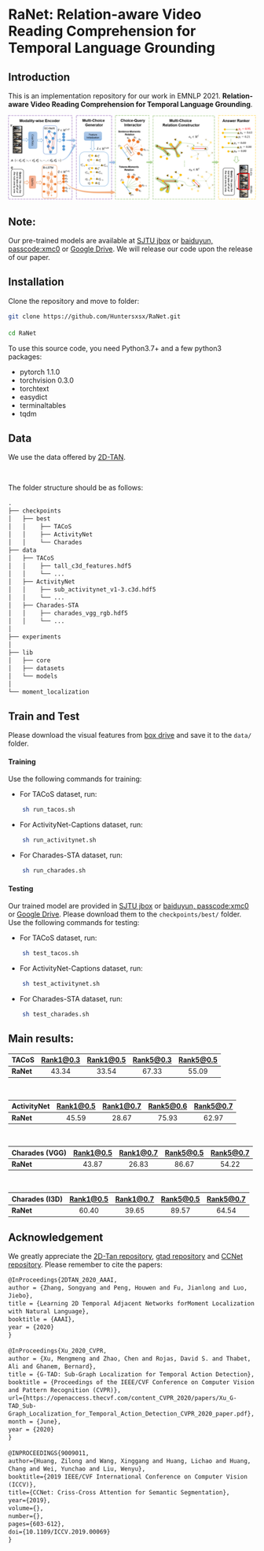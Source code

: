 # RaNet: Relation-aware Video Reading Comprehension for Temporal Language Grounding

## Introduction

This is an implementation repository for our work in EMNLP 2021.
**Relation-aware Video Reading Comprehension for Temporal Language Grounding**. 

![](https://github.com/Huntersxsx/RaNet/blob/master/img/framework.png)

## Note:
Our pre-trained models are available at [SJTU jbox](https://jbox.sjtu.edu.cn/l/215Z2T) or [baiduyun, passcode:xmc0](https://pan.baidu.com/s/1CRojAlDURJ57tUprdNbfFg) or [Google Drive](https://drive.google.com/drive/folders/1AFdgfxFCA9ji36HaveL2dQ7wr7OjlHjb?usp=sharing). We will release our code upon the release of our paper.
<!-- The repository contains the development code. This preview is intended for the reviewers of our AAAI2022 submission.
The code provided allows for evaluating our pretrained models. We will release the final version of the code on our official GitHub repo soon.
We discourage the reviewers from distributing this repository to third party users. Please follow the instructions below for the installation and download of necessary data.  -->

## Installation

Clone the repository and move to folder:
```bash
git clone https://github.com/Huntersxsx/RaNet.git

cd RaNet
```

To use this source code, you need Python3.7+ and a few python3 packages:
- pytorch 1.1.0
- torchvision 0.3.0
- torchtext
- easydict
- terminaltables
- tqdm

## Data
We use the data offered by [2D-TAN](https://rochester.app.box.com/s/8znalh6y5e82oml2lr7to8s6ntab6mav).

</br>

The folder structure should be as follows:
```
.
├── checkpoints
│   ├── best
│   │    ├── TACoS
│   │    ├── ActivityNet
│   │    └── Charades
├── data
│   ├── TACoS
│   │    ├── tall_c3d_features.hdf5
│   │    └── ...
│   ├── ActivityNet
│   │    ├── sub_activitynet_v1-3.c3d.hdf5
│   │    └── ...
│   ├── Charades-STA
│   │    ├── charades_vgg_rgb.hdf5
│   │    └── ...
│
├── experiments
│
├── lib
│   ├── core
│   ├── datasets
│   └── models
│
└── moment_localization
```

## Train and Test
Please download the visual features from [box drive](https://rochester.app.box.com/s/8znalh6y5e82oml2lr7to8s6ntab6mav) and save it to the `data/` folder.

#### Training
Use the following commands for training:
- For TACoS dataset, run: 
```bash
    sh run_tacos.sh
```
- For ActivityNet-Captions dataset, run:
```bash
    sh run_activitynet.sh
```
- For Charades-STA dataset, run:
```bash
    sh run_charades.sh
```

#### Testing
Our trained model are provided in [SJTU jbox](https://jbox.sjtu.edu.cn/l/215Z2T) or [baiduyun, passcode:xmc0](https://pan.baidu.com/s/1CRojAlDURJ57tUprdNbfFg) or [Google Drive](https://drive.google.com/drive/folders/1AFdgfxFCA9ji36HaveL2dQ7wr7OjlHjb?usp=sharing). Please download them to the `checkpoints/best/` folder.
Use the following commands for testing:
- For TACoS dataset, run: 
```bash
    sh test_tacos.sh
```
- For ActivityNet-Captions dataset, run:
```bash
    sh test_activitynet.sh
```
- For Charades-STA dataset, run:
```bash
    sh test_charades.sh
```

## Main results:

| **TACoS** | Rank1@0.3 | Rank1@0.5 | Rank5@0.3 | Rank5@0.5 |
| ---- |:-------------:| :-----:|:-----:|:-----:|
| **RaNet** |  43.34 | 33.54 |  67.33 | 55.09 |
</br>

| **ActivityNet** | Rank1@0.5 | Rank1@0.7 | Rank5@0.6 | Rank5@0.7 |
| ---- |:-------------:| :-----:|:-----:|:-----:|
| **RaNet** | 45.59 | 28.67 | 75.93 | 62.97 |
</br>

| **Charades (VGG)**  | Rank1@0.5 | Rank1@0.7 | Rank5@0.5 | Rank5@0.7 |
| ---- |:-------------:| :-----:|:-----:|:-----:|
| **RaNet** | 43.87 | 26.83 | 86.67 | 54.22 |
</br>

| **Charades (I3D)**  | Rank1@0.5 | Rank1@0.7 | Rank5@0.5 | Rank5@0.7 |
| ---- |:-------------:| :-----:|:-----:|:-----:|
| **RaNet** | 60.40 | 39.65 | 89.57 | 64.54 |

## Acknowledgement

We greatly appreciate the [2D-Tan repository](https://github.com/microsoft/2D-TAN), [gtad repository](https://github.com/frostinassiky/gtad) and [CCNet repository](https://github.com/speedinghzl/CCNet). Please remember to cite the papers:

```
@InProceedings{2DTAN_2020_AAAI,
author = {Zhang, Songyang and Peng, Houwen and Fu, Jianlong and Luo, Jiebo},
title = {Learning 2D Temporal Adjacent Networks forMoment Localization with Natural Language},
booktitle = {AAAI},
year = {2020}
} 

@InProceedings{Xu_2020_CVPR,
author = {Xu, Mengmeng and Zhao, Chen and Rojas, David S. and Thabet, Ali and Ghanem, Bernard},
title = {G-TAD: Sub-Graph Localization for Temporal Action Detection},
booktitle = {Proceedings of the IEEE/CVF Conference on Computer Vision and Pattern Recognition (CVPR)},
url={https://openaccess.thecvf.com/content_CVPR_2020/papers/Xu_G-TAD_Sub-Graph_Localization_for_Temporal_Action_Detection_CVPR_2020_paper.pdf},
month = {June},
year = {2020}
}

@INPROCEEDINGS{9009011,
author={Huang, Zilong and Wang, Xinggang and Huang, Lichao and Huang, Chang and Wei, Yunchao and Liu, Wenyu},
booktitle={2019 IEEE/CVF International Conference on Computer Vision (ICCV)}, 
title={CCNet: Criss-Cross Attention for Semantic Segmentation}, 
year={2019},
volume={},
number={},
pages={603-612},
doi={10.1109/ICCV.2019.00069}
}

```